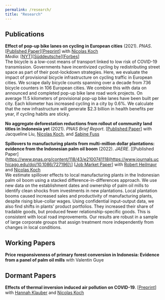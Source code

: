 ```yaml
---
permalink: /research/
title: "Research"
---
```


## Publications
**Effect of pop-up bike lanes on cycling in European cities** (2021). *PNAS*. \[[Published Paper](https://www.pnas.org/content/118/15/e2024399118)\]\[[Preprint](https://arxiv.org/abs/2008.05883)\] with [Nicolas Koch](https://www.mcc-berlin.net/en/about/team/koch-nicolas.html)<br>
*Media*: \[[NYT](https://www.nytimes.com/2021/04/01/climate/bikes-climate-change.html)\]\[[Süddeutsche](https://www.sueddeutsche.de/gesundheit/pop-up-radweg-fahrrad-studie-zahlen-berlin-mcc-daten-1.5252371)\]\[[Forbes](https://www.forbes.com/sites/carltonreid/2020/08/18/pop-up-coronavirus-cycleways-deliver-3-billion-in-annual-health-benefits-across-europe/?sh=24ea82086ad7)\]<br>
The bicycle is a low-cost means of transport linked to low risk of COVID-19 transmission. Governments have incentivized cycling by redistributing street space as part of their post-lockdown strategies. Here, we evaluate the impact of provisional bicycle infrastructure on cycling traffic in European cities. We scrape daily bicycle counts spanning over a decade from 736 bicycle counters in 106 European cities. We combine this with data on announced and completed pop-up bike lane road work projects. On average 11.5 kilometers of provisional pop-up bike lanes have been built per city. Each kilometer has increased cycling in a city by 0.6%. We calculate that the new infrastructure will generate $2.3 billion in health benefits per year, if cycling habits are sticky.

**No aggregate deforestation reductions from rollout of community land titles in Indonesia yet** (2021). *PNAS Brief Report*. \[[Published Paper](https://www.pnas.org/content/118/43/e2100741118)\] with Jacqueline Liu, [Nicolas Koch](https://www.mcc-berlin.net/en/about/team/koch-nicolas.html), and [Sabine Fuss](https://www.mcc-berlin.net/en/about/team/fuss-sabine.html)

**Spillovers to manufacturing plants from multi-million dollar plantations: evidence from the Indonesian palm oil boom** (2022). *JAERE*. \[[Published Paper](https://www.pnas.org/content/118/43/e2100741118(https://www.journals.uchicago.edu/doi/10.1086/727196)\] \[[Job Market Paper](https://smkraus.github.io/files/KHK_palm_oil_spillovers_manufacturing.pdf)\] with [Robert Heilmayr](http://conservation-econ.com/) and [Nicolas Koch](https://www.mcc-berlin.net/en/about/team/koch-nicolas.html)<br>We estimate spillover effects to local manufacturing plants in the Indonesian palm oil boom using a stacked difference-in-differences approach. We use new data on the establishment dates and ownership of palm oil mills to identify clean shocks from investments in new plantations. Local plantation booms caused increased sales and productivity of manufacturing plants, despite rising blue-collar wages. Using confidential input-output data, we also find shifts in plants' product portfolios. They increased their share of tradable goods, but produced fewer relationship-specific goods. This is consistent with local road improvements. Our results are robust in a sample of large corporate groups that assign treatment more independently from changes in local conditions.

## Working Papers
**Price responsiveness of primary forest conversion in Indonesia: Evidence from a panel of palm oil mills** with Valentin Guye

## Dormant Papers

**Effects of thermal inversion induced air pollution on COVID-19**. \[[Preprint](https://arxiv.org/abs/2011.11127)\] with [Hannah Klauber](https://www.mcc-berlin.net/en/about/team/klauber-hannah.html) and [Nicolas Koch](https://www.mcc-berlin.net/en/about/team/koch-nicolas.html)

